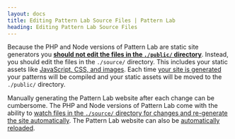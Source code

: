 ```yaml
---
layout: docs
title: Editing Pattern Lab Source Files | Pattern Lab
heading: Editing Pattern Lab Source Files
---
```


Because the PHP and Node versions of Pattern Lab are static site generators you <u>**should not edit the files in the `./public/` directory**</u>. Instead, you should edit the files in the `./source/` directory. This includes your static assets like [JavaScript, CSS, and images](/docs/pattern-managing-assets.html). Each time [your site is generated](/docs/generating-pattern-lab.html) your patterns will be compiled and your static assets will be moved to the `./public/` directory.

Manually generating the Pattern Lab website after each change can be cumbersome. The PHP and Node versions of Pattern Lab come with the ability to [watch files in the `./source/` directory for changes and re-generate the site automatically](/docs/advanced-auto-regenerate.html). The Pattern Lab website can also be [automatically reloaded](/docs/advanced-reload-browser.html).
